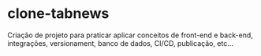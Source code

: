 # clone-tabnews
Criação de projeto para praticar aplicar conceitos de front-end e back-end, integrações, versionament, banco de dados, CI/CD, publicação, etc...
